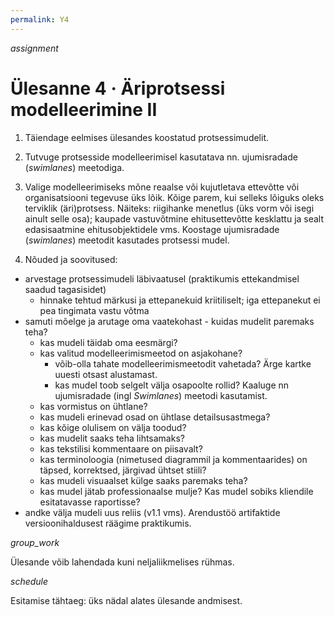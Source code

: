 ```yaml
---
permalink: Y4
---
```


<div style='display: inline-block;'> <i class="material-icons ikoon tomato">assignment</i></div>

# Ülesanne 4 · Äriprotsessi modelleerimine II

1. Täiendage eelmises ülesandes koostatud protsessimudelit.

1. Tutvuge protsesside modelleerimisel kasutatava nn. ujumisradade (_swimlanes_) meetodiga.

3. Valige modelleerimiseks mõne reaalse või kujutletava ettevôtte vôi organisatsiooni tegevuse üks lõik. Kõige parem, kui selleks lõiguks oleks terviklik (äri)protsess. Näiteks: riigihanke menetlus (üks vorm või isegi ainult selle osa); kaupade vastuvõtmine ehitusettevõtte kesklattu ja sealt edasisaatmine ehitusobjektidele vms. Koostage ujumisradade (_swimlanes_) meetodit kasutades protsessi mudel.

2. Nõuded ja soovitused:

- arvestage protsessimudeli läbivaatusel (praktikumis ettekandmisel saadud tagasisidet)
  - hinnake tehtud märkusi ja ettepanekuid kriitiliselt; iga ettepanekut ei pea tingimata vastu võtma
- samuti mõelge ja arutage oma vaatekohast - kuidas mudelit paremaks teha?
  - kas mudeli täidab oma eesmärgi?
  - kas valitud modelleerimismeetod on asjakohane?
    - võib-olla tahate modelleerimismeetodit vahetada? Ärge kartke uuesti otsast alustamast.
    - kas mudel toob selgelt välja osapoolte rollid? Kaaluge nn ujumisradade (ingl _Swimlanes_) meetodi kasutamist. 
  - kas vormistus on ühtlane?
  - kas mudeli erinevad osad on ühtlase detailsusastmega?
  - kas kõige olulisem on välja toodud?
  - kas mudelit saaks teha lihtsamaks?
  - kas tekstilisi kommentaare on piisavalt?
  - kas terminoloogia (nimetused diagrammil ja kommentaarides) on täpsed, korrektsed, järgivad ühtset stiili?
  - kas mudeli visuaalset külge saaks paremaks teha?
  - kas mudel jätab professionaalse mulje? Kas mudel sobiks kliendile esitatavasse raportisse?
- andke välja mudeli uus reliis (v1.1 vms). Arendustöö artifaktide versioonihaldusest räägime praktikumis.

<div style='display: inline-block;'> <i class="material-icons ikoon tomato">group_work</i></div>

Ülesande võib lahendada kuni neljaliikmelises rühmas.

<div style='display: inline-block;'> <i class="material-icons ikoon tomato">schedule</i></div>

Esitamise tähtaeg: üks nädal alates ülesande andmisest.
